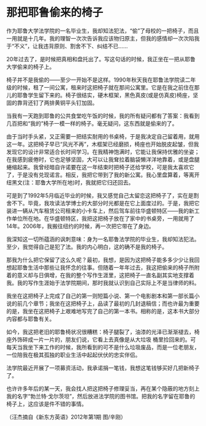 # 那把耶鲁偷来的椅子

作为耶鲁大学法学院的一名毕业生，我却知法犯法，“偷”了母校的一把椅子，而且一用就是十几年。我的理智一次次告诉我应该物归原主，但我的感情却一次次陷我于“不义”，让我违背原则、割舍不下、纠结不已…… 

20年过去了，是时候把真相和盘托出了。写这句话的时候，我正坐在一把从耶鲁大学偷来的椅子上。 

椅子并不是我偷的——至少一开始不是这样。1990年秋天我在耶鲁法学院读二年级的时候，租了一间公寓，租来时这把椅子就在那间公寓里。它是在我之前住在那儿的耶鲁学生留下来的。椅子很结实，硬木框架，黑色真皮(或是仿真皮)椅座，坚固的靠背还钉了两排黄铜平头钉加固。 

当我有一天跑到耶鲁的公共食堂吃午饭的时候，我的所有疑问都有了答案：我看到几百把和“我的”椅子一模一样的椅子。毫无疑问，这东西就是偷来的了。 

由于当时手头紧，又正需要一把结实耐用的书桌椅，于是我决定自己留着用，就用这一年。这把椅子早已“风光不再”，木框架已经磨损，椅座也开始脱皮起皱，但我发现它的设计非常适合长时间学习。在我精神饱满时，它能让我保持优雅的坐姿；在我感到疲倦时，它也足够坚固，大可以让我耷拉着脑袋懒洋洋地靠着，或是盘腿蜷缩起来。我曾经暗自许诺要在这一年结束时把椅子还给学校，可是我太喜欢它了，于是没有兑现诺言。相反，我把它带到了我的新公寓。我心里盘算着，等离开纽黑文(注：耶鲁大学所在地)时，我就把它归还回去。 

可是到了1992年5月临近毕业的时候，我又感觉自己太留恋这把椅子了，实在是割舍不下。毕竟，我攻读法学博士的大部分时光都是在它上面度过的。于是，我把它装进一辆从汽车租赁公司租来的小卡车上，然后驾车前往华盛顿特区——我的新工作单位所在地。在华盛顿特区，我把这把椅子放在了家中的书桌旁，一用就用了14年。2006年，我搬往纽约的时候，再一次把它带在了身边。 

我深知这一切所蕴涵的讽刺意味：身为一名耶鲁法学院的毕业生，我却知法犯法。至少，我觉得自己是犯了法。我的内心明白，这的确不是我的椅子。 

那我为什么把它保留了这么久呢？最初，我想，是因为这把椅子能多多少少让我回想起耶鲁生活中那些让我怀念的往事。但随着一年年过去，我这把偷来的椅子所附着的意义却与日俱增，在我的整个写作生涯里，这把椅子一直名副其实地支撑着我。我的写作生涯始于法学院期间，那时我就认识到自己实际上不是当律师的料。 

我坐在这把椅子上完成了自己的第一则短篇小说、第一个电影剧本和第一部长篇小说的前几个章节；我坐在这把椅子上，品读了最初的几封退稿信；而也许最为重要的是，我坐在这把椅子上艰难地写完了自己的第一本书。相称的是，这本书大部分内容都与耶鲁有关。 

如今，我这把老旧的耶鲁椅状况很糟糕：椅子腿裂了，油漆的光泽已渐渐褪去，椅座外饰碎成一片一片的，朋友们说，它看上去真像是从大垃圾 桶里捡回来的。可每天当我坐下来工作的时候，我所看到的可不是什么垃圾废品，而是一位老朋友，一位陪我在极其孤独的职业生活中起起伏伏的忠实伴侣。 

法学院最近开展了一项募资活动，我承诺捐一笔钱，我想这笔钱够买好几把新椅子了。 

也许许多年后的某一天，我会找人把这把椅子修理妥当，再在某个隐蔽的地方刻上我的名字“勃兰特·戈尔茨坦”，然后放进法学院的图书馆。把我的名字留在耶鲁的椅子上，这应该是件不错的事情。 

（汪杰摘自《新东方英语》2012年第1期 图/辛刚）